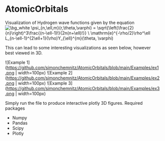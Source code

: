 # AtomicOrbitals
 
Visualization of Hydrogen wave functions given by the equation
<img src="https://latex.codecogs.com/png.image?\dpi{110}&space;\bg_white&space;\psi_{n,\ell,m}(r,\theta,\varphi)&space;=&space;\sqrt{\left(\frac{2}{n}\right)^3\frac{(n-\ell-1)!}{2n(n&plus;\ell)!}}&space;\&space;\mathrm{e}^{-\rho/2}\rho^\ell&space;L_{n-\ell-1}^{2\ell&plus;1}(\rho)Y_{\ell}^{m}(\theta,&space;\varphi)" title="\bg_white \psi_{n,\ell,m}(r,\theta,\varphi) = \sqrt{\left(\frac{2}{n}\right)^3\frac{(n-\ell-1)!}{2n(n+\ell)!}} \ \mathrm{e}^{-\rho/2}\rho^\ell L_{n-\ell-1}^{2\ell+1}(\rho)Y_{\ell}^{m}(\theta, \varphi)" />


This can lead to some interesting visualizations as seen below, however best viewed in 3D.

![Example 1](https://github.com/simonchemnitz/AtomicOrbitals/blob/main/Examples/ex1.png  | width=100px)
![Example 2](https://github.com/simonchemnitz/AtomicOrbitals/blob/main/Examples/ex2.png  | width=100px)
![Example 3](https://github.com/simonchemnitz/AtomicOrbitals/blob/main/Examples/ex3.png  | width=100px)


Simply run the file  to produce interactive plotly 3D figures.
Required packages
* Numpy 
* Pandas
* Scipy
* Plotly